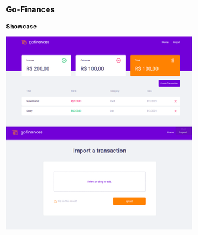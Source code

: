 ## Go-Finances

### Showcase

<img align="center" src="./assets/dashboard.png" />
<img align="center" src="./assets/import.png" />
